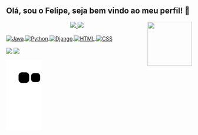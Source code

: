 <h2>Olá, sou o Felipe, seja bem vindo ao meu perfil! 👋</h2>

<img align="right" width='120px' height='120px' src="https://media-exp1.licdn.com/dms/image/C4E22AQHtcczbI9y-mA/feedshare-shrink_2048_1536/0/1646393961620?e=1649894400&v=beta&t=iZMVc5YjQ4nZXa__p5bbZ5VusgUyWXvhcm1tnzU6uEk">

<div align="center">
  <a href="https://github.com/FPNBR">
  <img max-width="50%" height="150px" src="https://github-readme-stats.vercel.app/api?username=FPNBR&show_icons=true&theme=midnight-purple&include_all_commits=true&count_private=true"/>
  <img max-width="50%" height="150px" src="https://github-readme-stats.vercel.app/api/top-langs/?username=fpnbr&layout=compact&langs_count=7&theme=midnight-purple"/>
</div>
  
<br>
  
<div style="display: inline_block">
  <img align="center" alt="Java" height="50" width="50" src="https://cdn.jsdelivr.net/gh/devicons/devicon/icons/java/java-original-wordmark.svg"/>
  <img align="center" alt="Python" height="50" width="50" src="https://cdn.jsdelivr.net/gh/devicons/devicon/icons/python/python-original-wordmark.svg"/>
  <img align="center" alt="Django" height="45" width="50" src="https://cdn.jsdelivr.net/gh/devicons/devicon/icons/django/django-plain.svg"/>
  <img align="center" alt="HTML" height="35" width="40" src="https://cdn.jsdelivr.net/gh/devicons/devicon/icons/html5/html5-original.svg">
  <img align="center" alt="CSS" height="35" width="40" src="https://cdn.jsdelivr.net/gh/devicons/devicon/icons/css3/css3-original.svg">
</div>
  
<br>
  
<div> 
  <a href = "mailto:felipepny@gmail.com"><img src="https://img.shields.io/badge/-Gmail-%23333?style=for-the-badge&logo=gmail&logoColor=white" target="_blank"></a>
  <a href="https://www.linkedin.com/in/fpnbr/" target="_blank"><img src="https://img.shields.io/badge/-LinkedIn-%230077B5?style=for-the-badge&logo=linkedin&logoColor=white" target="_blank"></a> 
 
![Snake animation](https://github.com/FPNBR/FPNBR/blob/output/github-contribution-grid-snake.svg)
 
</div>
